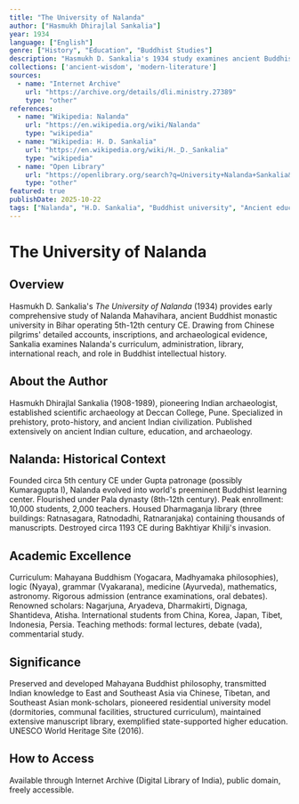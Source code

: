 ```yaml
---
title: "The University of Nalanda"
author: ["Hasmukh Dhirajlal Sankalia"]
year: 1934
language: ["English"]
genre: ["History", "Education", "Buddhist Studies"]
description: "Hasmukh D. Sankalia's 1934 study examines ancient Buddhist monastic university in Bihar (5th-12th century CE), one of world's earliest residential universities, using Chinese travelers' accounts and archaeology."
collections: ['ancient-wisdom', 'modern-literature']
sources:
  - name: "Internet Archive"
    url: "https://archive.org/details/dli.ministry.27389"
    type: "other"
references:
  - name: "Wikipedia: Nalanda"
    url: "https://en.wikipedia.org/wiki/Nalanda"
    type: "wikipedia"
  - name: "Wikipedia: H. D. Sankalia"
    url: "https://en.wikipedia.org/wiki/H._D._Sankalia"
    type: "wikipedia"
  - name: "Open Library"
    url: "https://openlibrary.org/search?q=University+Nalanda+Sankalia&mode=everything"
    type: "other"
featured: true
publishDate: 2025-10-22
tags: ["Nalanda", "H.D. Sankalia", "Buddhist university", "Ancient education", "Bihar", "Mahayana Buddhism", "Xuanzang", "Yijing", "Gupta Empire", "Pala dynasty", "Buddhist philosophy", "Sanskrit learning", "Chinese pilgrims", "UNESCO World Heritage", "Monastic education"]
---
```


# The University of Nalanda

## Overview

Hasmukh D. Sankalia's *The University of Nalanda* (1934) provides early comprehensive study of Nalanda Mahavihara, ancient Buddhist monastic university in Bihar operating 5th-12th century CE. Drawing from Chinese pilgrims' detailed accounts, inscriptions, and archaeological evidence, Sankalia examines Nalanda's curriculum, administration, library, international reach, and role in Buddhist intellectual history.

## About the Author

Hasmukh Dhirajlal Sankalia (1908-1989), pioneering Indian archaeologist, established scientific archaeology at Deccan College, Pune. Specialized in prehistory, proto-history, and ancient Indian civilization. Published extensively on ancient Indian culture, education, and archaeology.

## Nalanda: Historical Context

Founded circa 5th century CE under Gupta patronage (possibly Kumaragupta I), Nalanda evolved into world's preeminent Buddhist learning center. Flourished under Pala dynasty (8th-12th century). Peak enrollment: 10,000 students, 2,000 teachers. Housed Dharmaganja library (three buildings: Ratnasagara, Ratnodadhi, Ratnaranjaka) containing thousands of manuscripts. Destroyed circa 1193 CE during Bakhtiyar Khilji's invasion.

## Academic Excellence

Curriculum: Mahayana Buddhism (Yogacara, Madhyamaka philosophies), logic (Nyaya), grammar (Vyakarana), medicine (Ayurveda), mathematics, astronomy. Rigorous admission (entrance examinations, oral debates). Renowned scholars: Nagarjuna, Aryadeva, Dharmakirti, Dignaga, Shantideva, Atisha. International students from China, Korea, Japan, Tibet, Indonesia, Persia. Teaching methods: formal lectures, debate (vada), commentarial study.

## Significance

Preserved and developed Mahayana Buddhist philosophy, transmitted Indian knowledge to East and Southeast Asia via Chinese, Tibetan, and Southeast Asian monk-scholars, pioneered residential university model (dormitories, communal facilities, structured curriculum), maintained extensive manuscript library, exemplified state-supported higher education. UNESCO World Heritage Site (2016).

## How to Access

Available through Internet Archive (Digital Library of India), public domain, freely accessible.

